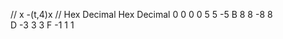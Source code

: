 //              x               -(t,4)x
//      Hex       Decimal     Hex       Decimal 
        0           0          0           0 
        5           5          -5          B 
        8           8          -8          8                          
        D           -3         3           3
        F           -1         1           1
